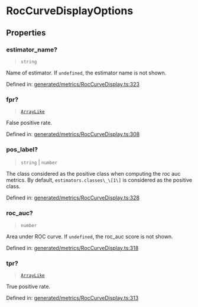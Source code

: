 # RocCurveDisplayOptions

## Properties

### estimator\_name?

> `string`

Name of estimator. If `undefined`, the estimator name is not shown.

Defined in:  [generated/metrics/RocCurveDisplay.ts:323](https://github.com/transitive-bullshit/scikit-learn-ts/blob/92ab806/packages/sklearn/src/generated/metrics/RocCurveDisplay.ts#L323)

### fpr?

> [`ArrayLike`](../types/ArrayLike.md)

False positive rate.

Defined in:  [generated/metrics/RocCurveDisplay.ts:308](https://github.com/transitive-bullshit/scikit-learn-ts/blob/92ab806/packages/sklearn/src/generated/metrics/RocCurveDisplay.ts#L308)

### pos\_label?

> `string` \| `number`

The class considered as the positive class when computing the roc auc metrics. By default, `estimators.classes\_\[1\]` is considered as the positive class.

Defined in:  [generated/metrics/RocCurveDisplay.ts:328](https://github.com/transitive-bullshit/scikit-learn-ts/blob/92ab806/packages/sklearn/src/generated/metrics/RocCurveDisplay.ts#L328)

### roc\_auc?

> `number`

Area under ROC curve. If `undefined`, the roc\_auc score is not shown.

Defined in:  [generated/metrics/RocCurveDisplay.ts:318](https://github.com/transitive-bullshit/scikit-learn-ts/blob/92ab806/packages/sklearn/src/generated/metrics/RocCurveDisplay.ts#L318)

### tpr?

> [`ArrayLike`](../types/ArrayLike.md)

True positive rate.

Defined in:  [generated/metrics/RocCurveDisplay.ts:313](https://github.com/transitive-bullshit/scikit-learn-ts/blob/92ab806/packages/sklearn/src/generated/metrics/RocCurveDisplay.ts#L313)
